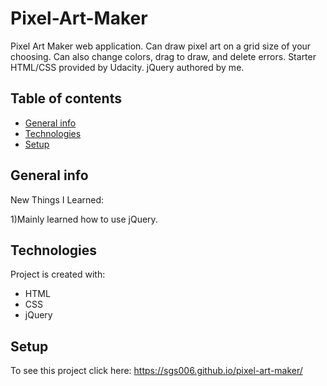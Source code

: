 # Pixel-Art-Maker
Pixel Art Maker web application. Can draw pixel art on a grid size of your choosing. Can also change colors, drag to draw, and delete errors. Starter HTML/CSS provided by Udacity. jQuery authored by me. 

## Table of contents
* [General info](#general-info)
* [Technologies](#technologies)
* [Setup](#setup)

## General info

New Things I Learned: 

1)Mainly learned how to use jQuery. 
	
## Technologies
Project is created with:
* HTML
* CSS
* jQuery
	
## Setup
To see this project click here: https://sgs006.github.io/pixel-art-maker/
